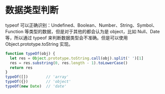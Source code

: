 # 数据类型判断

typeof 可以正确识别：Undefined、Boolean、Number、String、Symbol、Function 等类型的数据，但是对于其他的都会认为是 object，比如 Null、Date 等，所以通过 typeof 来判断数据类型会不准确。但是可以使用 Object.prototype.toString 实现。

```js
function typeOf(obj) {
  let res = Object.prototype.toString.call(obj).split(' ')[1]
  res = res.substring(0, res.length - 1).toLowerCase()
  return res
}
typeOf([])        // 'array'
typeOf({})        // 'object'
typeOf(new Date)  // 'date'
```
